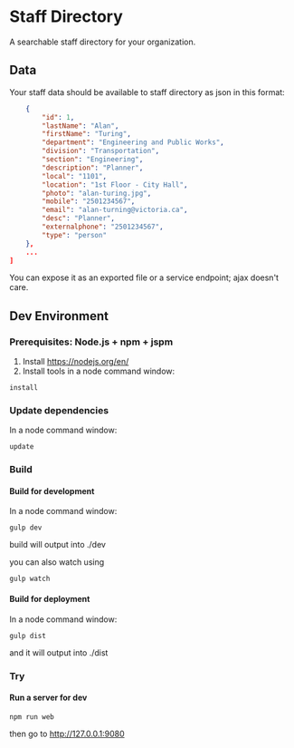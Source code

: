 # Staff Directory

A searchable staff directory for your organization.

## Data
Your staff data should be available to staff directory as json in this format:
```json [
    {
        "id": 1,
        "lastName": "Alan",
        "firstName": "Turing",
        "department": "Engineering and Public Works",
        "division": "Transportation",
        "section": "Engineering",
        "description": "Planner",
        "local": "1101",
        "location": "1st Floor - City Hall",
        "photo": "alan-turing.jpg",
        "mobile": "2501234567",
        "email": "alan-turning@victoria.ca",
        "desc": "Planner",
        "externalphone": "2501234567",
        "type": "person"
    },
    ...
]
```
You can expose it as an exported file or a service endpoint; ajax doesn't care.

## Dev Environment

### Prerequisites: Node.js + npm + jspm
1. Install https://nodejs.org/en/
1. Install tools in a node command window:
  ```
  install
  ```
  
### Update dependencies
In a node command window:
  ```
  update
  ```
  
### Build
  
#### Build for development
In a node command window:
```
gulp dev
```
build will output into ./dev

you can also watch using 
```
gulp watch
```

#### Build for deployment
In a node command window:
```
gulp dist
```
and it will output into ./dist

### Try

#### Run a server for dev
```
npm run web
```
then go to 
http://127.0.0.1:9080